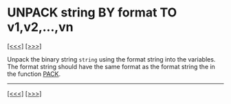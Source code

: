 # UNPACK string BY format TO v1,v2,...,vn

[\[\<\<\<\]](ug_25.205.1.md) [\[\>\>\>\]](ug_25.207.md)

Unpack the binary string `string` using the format string into the
variables. The format string should have the same format as the format
string the in the function [PACK](ug_25.156.md).

-----

[\[\<\<\<\]](ug_25.205.1.md) [\[\>\>\>\]](ug_25.207.md)
